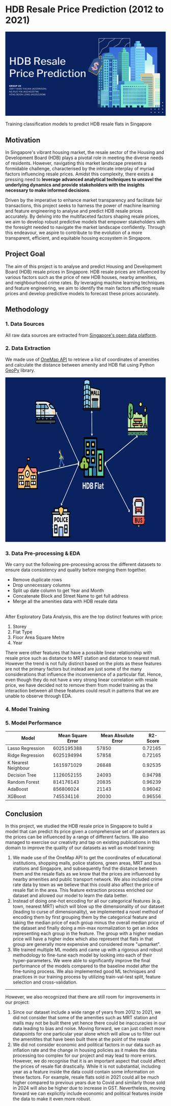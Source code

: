 <h1>HDB Resale Price Prediction (2012 to 2021)</h1>
<img src="img/cover.png" style="border: none;">
<p>Training classification models to predict HDB resale flats in Singapore</p>

<!---Project Motivation-->
<h2>Motivation</h2>
<p>In Singapore's vibrant housing market, the resale sector of the Housing and Development Board (HDB) plays a pivotal role in meeting the diverse needs of residents. However, navigating this market landscape presents a formidable challenge, characterised by the intricate interplay of myriad factors influencing resale prices. Amidst this complexity, there exists a pressing need to <strong>leverage advanced analytical techniques to unravel the underlying dynamics and provide stakeholders with the insights necessary to make informed decisions</strong>.</p> 
<p>Driven by the imperative to enhance market transparency and facilitate fair transactions, this project seeks to harness the power of machine learning and feature engineering to analyse and predict HDB resale prices accurately. By delving into the multifaceted factors shaping resale prices, we aim to develop robust predictive models that empower stakeholders with the foresight needed to navigate the market landscape confidently. Through this endeavour, we aspire to contribute to the evolution of a more transparent, efficient, and equitable housing ecosystem in Singapore.</p>
<h2>Project Goal</h3>
<p>The aim of this project is to analyse and predict Housing and Development Board (HDB) resale prices in Singapore. HDB resale prices are influenced by various factors such as the price of new HDB houses, nearby amenities, and neighbourhood crime rates. By leveraging machine learning techniques and feature engineering, we aim to identify the main factors affecting resale prices and develop predictive models to forecast these prices accurately.</p>

<!---Methodology-->
<h2>Methodology</h2>

<h3>1. Data Sources</h3>
<p>All raw data sources are extracted from <a href="data.gov.sg">Singapore's open data platform</a>.</p>

<h3>2. Data Extraction</h3>
<p>We made use of <a href="https://www.onemap.gov.sg">OneMap API</a> to retrieve a list of coordinates of amenities and calculate the distance between amenity and HDB flat using Python <a href="https://geopy.readthedocs.io">GeoPy</a> library.<p>
<img src="img/data_extraction.png" width="860" height="516" style="border: none;">

<h3>3. Data Pre-processing & EDA</h3>
<span>We carry out the following pre-processing across the different datasets to ensure data consistency and quality before merging them together.</span>
<ul>
<li>Remove duplicate rows</li>
<li>Drop unnecessary columns</li>
<li>Split up date column to get Year and Month</li>
<li>Concatenate Block and Street Name to get full address</li>
<li>Merge all the amenities data with HDB resale data</li>
</ul>
<br>
<span>After Exploratory Data Analysis, this are the top distinct features with price:</span>
<ol>
<li>Storey</li>
<li>Flat Type</li>
<li>Floor Area Square Metre</li>
<li>Year</li>
</ol>
<span>There were other features that have a possible linear relationship with resale price such as distance to MRT station and distance to nearest mall. However the trend is not fully distinct based on the plots as these features are not the primary factors but instead are just some of the many considerations that influence the inconvenience of a particular flat. Hence, even though they do not have a very strong linear correlation with resale price, we have decided not to remove them from model training as the interaction between all these features could result in patterns that we are unable to observe through EDA.</span>

<h3>4. Model Training</h3>


<h3>5. Model Performance</h3>
<table>
    <thead>
        <tr>
            <th>Model</th>
            <th>Mean Square Error</th>
            <th>Mean Absolute Error</th>    
            <th>R2-Score</th>
        </tr>
    </thead>
    <tbody>
        <tr>
            <td>Lasso Regression</td>
            <td>6025195388 </td>
            <td>57850</td>
            <td>0.72165</td>
        </tr>
        <tr>
            <td>Ridge Regression</td>
            <td>6025194994</td>
            <td>57858</td>
            <td>0.72165</td>
        </tr>
        <tr>
            <td>K Nearest Neighbour</td>
            <td>1615971029</td>
            <td>26848</td>
            <td>0.92535</td>
        </tr>
        <tr>
            <td>Decision Tree</td>
            <td>1126052155</td>
            <td>24093</td>
            <td>0.94798</td>
        </tr>
        <tr>
            <td>Random Forest</td>
            <td>814176143</td>
            <td>20835</td>
            <td>0.96239</td>
        </tr>
        <tr>
            <td>AdaBoost</td>
            <td>856806024</td>
            <td>21143</td>
            <td>0.96042</td>
        </tr>
        <tr>
            <td>XGBoost</td>
            <td>745534116</td>
            <td>20030</td>
            <td>0.96556</td>
        </tr>
    </tbody>
</table>

<!---Conclusion-->
<h2>Conclusion</h2>
In this project, we studied the HDB resale price in Singapore to build a model that can predict its price given a comprehensive set of parameters as the prices can be influenced by a range of different factors. <a>We also managed to exercise our creativity and tap on existing publications in this domain to improve the quality of our datasets as well as model training:</a>
<ol>
<li>We made use of the OneMap API to get the coordinates of educational institutions, shopping malls, police stations, green areas, MRT and bus stations and Singapore, and subsequently find the distance between them and the resale flats as we know that the prices are influenced by nearby amenities and public transport network. We also included crime rate data by town as we believe that this could also affect the price of resale flat in the area. This feature extraction process enriched our dataset and allowed our model to learn the data better.</li>
   
<li>Instead of doing one-hot encoding for all our categorical features (e.g. town, nearest MRT) which will blow up the dimensionality of our dataset (leading to curse of dimensionality), we implemented a novel method of encoding them by first grouping them by the categorical feature and taking the median price of each group minus the overall median price of the dataset and finally doing a min-max normalization to get an index representing each group in the feature. The group with a higher median price will have a higher index which also represent that flats in that group are generally more expensive and considered more "upmarket".</li>

<li>We trained multiple ML models and came up with a rigorous and robust methodology to fine-tune each model by looking into each of their hyper-parameters. We were able to significantly improve the final performance of the models compared to the baseline model after the fine-tuning process. We also implemented good ML techniques and practices in our training process by utilizing train-val-test split, feature selection and cross-validation.</li>
</ol>
<hr>

<a>However, we also recognized that there are still room for improvements in our project:</a>
<ol>
<li>Since our dataset include a wide range of years from 2012 to 2021, we did not consider that some of the amenities such as MRT station and malls may not be built there yet hence there could be inaccuracies in our data leading to bias and noise. Moving forward, we can just collect more datapoints for one particular year alone which will allow us to filter out the amenitites that have been built there at the point of the resale</li>
   
<li>We did not consider economic and political factors in our data such as inflation rate and the change in housing policies as it makes the data processing too complex for our project and may lead to more errors. However, we do recognise that it is an important aspect that could affect the prices of resale flat drastically. While it is not substantial, including year as a feature inside the data could contain some information on these factors. For example, resale flats sold in 2021 could all be much higher compared to previous years due to Covid and similarly those sold in 2024 will also be higher due to increase in GST. Nevertheless, moving forward we can explicitly include economic and political features inside the data to make it even more robust.</li>
</ol>